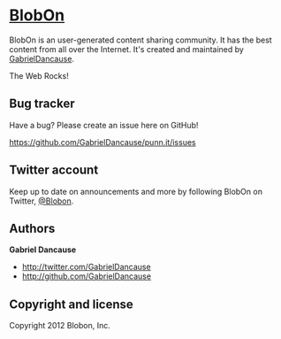 [BlobOn](http://blobon.com)
=================


BlobOn is an user-generated content sharing community. It has the best content from all over the Internet. It's created and maintained by [GabrielDancause](http://twitter.com/GabrielDancause).

The Web Rocks!

Bug tracker
-----------

Have a bug? Please create an issue here on GitHub!

https://github.com/GabrielDancause/punn.it/issues


Twitter account
---------------

Keep up to date on announcements and more by following BlobOn on Twitter, [@Blobon](http://twitter.com/blobon).


Authors
-------

**Gabriel Dancause**

+ http://twitter.com/GabrielDancause
+ http://github.com/GabrielDancause


Copyright and license
---------------------

Copyright 2012 Blobon, Inc.
